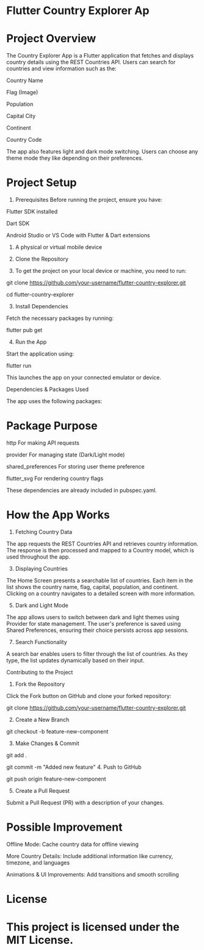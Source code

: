 
# Flutter Country Explorer Ap

# Project Overview
The Country Explorer App is a Flutter application that fetches and displays country details using the REST Countries API. Users can search for countries and view information such as the:

Country Name

Flag (Image)

Population

Capital City

Continent

Country Code

The app also features light and dark mode switching. Users can choose any theme mode they like depending on their preferences. 

# Project Setup
1. Prerequisites
Before running the project, ensure you have:

Flutter SDK installed 

Dart SDK 

Android Studio or VS Code with Flutter & Dart extensions

1. A physical or virtual mobile device

2. Clone the Repository

   
3. To get the project on your local device or machine, you need to run:


git clone https://github.com/your-username/flutter-country-explorer.git

cd flutter-country-explorer

3. Install Dependencies


Fetch the necessary packages by running:


flutter pub get

4. Run the App

   
Start the application using:


flutter run

This launches the app on your connected emulator or device.

Dependencies & Packages Used

The app uses the following packages:

# Package	Purpose

http	For making API requests

provider	For managing state (Dark/Light mode)

shared_preferences	For storing user theme preference

flutter_svg	For rendering country flags

These dependencies are already included in pubspec.yaml.

# How the App Works

1. Fetching Country Data

   
The app requests the REST Countries API and retrieves country information. The response is then processed and mapped to a Country model, which is used throughout the app.

3. Displaying Countries

   
The Home Screen presents a searchable list of countries. Each item in the list shows the country name, flag, capital, population, and continent. Clicking on a country navigates to a detailed screen with more information.

5. Dark and Light Mode

   
The app allows users to switch between dark and light themes using Provider for state management. The user's preference is saved using Shared Preferences, ensuring their choice persists across app sessions.

7. Search Functionality

   
A search bar enables users to filter through the list of countries. As they type, the list updates dynamically based on their input.

Contributing to the Project

1. Fork the Repository

   
Click the Fork button on GitHub and clone your forked repository:


git clone https://github.com/your-username/flutter-country-explorer.git

2. Create a New Branch

git checkout -b feature-new-component

3. Make Changes & Commit

git add .

git commit -m "Added new feature"
4. Push to GitHub

git push origin feature-new-component

5. Create a Pull Request
   
Submit a Pull Request (PR) with a description of your changes.

# Possible Improvement

Offline Mode: Cache country data for offline viewing

More Country Details: Include additional information like currency, timezone, and languages

Animations & UI Improvements: Add transitions and smooth scrolling

# License

This project is licensed under the MIT License.
=======


